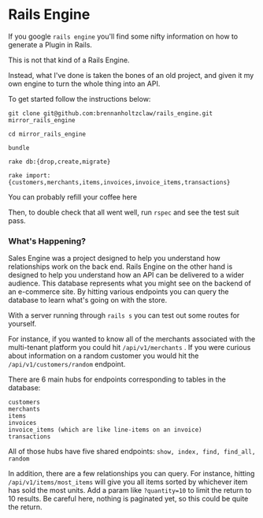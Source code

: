 # Rails Engine

If you google ```rails engine``` you'll find some nifty information on how to generate a Plugin in Rails.

This is not that kind of a Rails Engine.


Instead, what I've done is taken the bones of an old project, and given it my own engine to turn the whole thing into an API.

To get started follow the instructions below:

```
git clone git@github.com:brennanholtzclaw/rails_engine.git mirror_rails_engine

cd mirror_rails_engine

bundle

rake db:{drop,create,migrate}

rake import:{customers,merchants,items,invoices,invoice_items,transactions}

```
You can probably refill your coffee here

Then, to double check that all went well, run ``` rspec ``` and see the test suit pass.


### What's Happening?

Sales Engine was a project designed to help you understand how relationships work on the back end. Rails Engine on the other hand is designed to help you understand how an API can be delivered to a wider audience. This database represents what you might see on the backend of an e-commerce site. By hitting various endpoints you can query the database to learn what's going on with the store.

With a server running through ``` rails s ``` you can test out some routes for yourself.

For instance, if you wanted to know all of the merchants associated with the multi-tenant platform you could hit ``` /api/v1/merchants ``` .
If you were curious about information on a random customer you would hit the ``` /api/v1/customers/random ``` endpoint.

There are 6 main hubs for endpoints corresponding to tables in the database:
```
customers
merchants
items
invoices
invoice_items (which are like line-items on an invoice)
transactions
```

All of those hubs have five shared endpoints: ``` show, index, find, find_all, random ```

In addition, there are a few relationships you can query. For instance, hitting ``` /api/v1/items/most_items ``` will give you all items sorted by whichever item has sold the most units. Add a param like ``` ?quantity=10 ``` to limit the return to 10 results.
Be careful here, nothing is paginated yet, so this could be quite the return.
